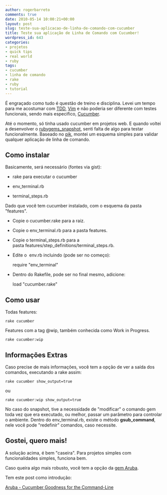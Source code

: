 ```yaml
---
author: rogerbarreto
comments: true
date: 2010-05-14 10:00:21+00:00
layout: post
slug: teste-sua-aplicacao-de-linha-de-comando-com-cucumber
title: Teste sua aplicação de Linha de Comando com Cucumber!
wordpress_id: 643
categories:
- projetos
- quick tips
- real world
- ruby
tags:
- cucumber
- linha de comando
- rake
- ruby
- tutorial
---
```


É engraçado como tudo é questão de treino e disciplina. Levei um tempo para me acostumar com [TDD](http://en.wikipedia.org/wiki/Test-driven_development), [Vim](http://www.vim.org/) e não poderia ser diferente com testes funcionais, sendo mais especifico, [Cucumber](http://cukes.info/).

Até o momento, só tinha usado cucumber em projetos web. E quando voltei a desenvolver o [rubygems_snapshot](http://github.com/rogerleite/rubygems_snapshot), senti falta de algo para testar funcionalmente. Baseado no [pik](http://github.com/vertiginous/pik), montei um esquema simples para validar qualquer aplicação de linha de comando.


## Como instalar


Basicamente, será necessário (fontes via gist):



	
  * rake para executar o cucumber

	
  * env_terminal.rb

	
  * terminal_steps.rb




Dado que você tem cucumber instalado, com o esquema da pasta "features".



	
  * Copie o cucumber.rake para a raiz.

	
  * Copie o env_terminal.rb para a pasta features.

	
  * Copie o terminal_steps.rb para a pasta features/step_definitions/terminal_steps.rb.

	
  * Edite o  env.rb incluindo (pode ser no começo):



    
    require "env_terminal"





	
  * Dentro do Rakefile, pode ser no final mesmo, adicione:



    
    load "cucumber.rake"




## Como usar


Todas features:

    
    rake cucumber


Features com a tag @wip, também conhecida como Work in Progress.

    
    rake cucumber:wip




## Informações Extras


Caso precise de mais informações, você tem a opção de ver a saída dos comandos, executando a rake assim:

    
    rake cucumber show_output=true


ou

    
    rake cucumber:wip show_output=true


No caso do snapshot, tive a necessidade de "modificar" o comando gem toda vez que era executado, ou melhor, passar um parâmetro para controlar o ambiente. Dentro do env_terminal.rb, existe o método **gsub_command**, nele você pode "redefinir" comandos, caso necessite.


## **Gostei, quero mais!**


A solução acima, é bem "caseira". Para projetos simples com funcionalidades simples, funciona bem.

Caso queira algo mais robusto, você tem a opção da [gem Aruba](http://github.com/aslakhellesoy/aruba).

Tem este post como introdução:

[Aruba - Cucumber Goodness for the Command-Line](http://www.themodestrubyist.com/2010/04/22/aruba---cucumber-goodness-for-the-command-line/)
